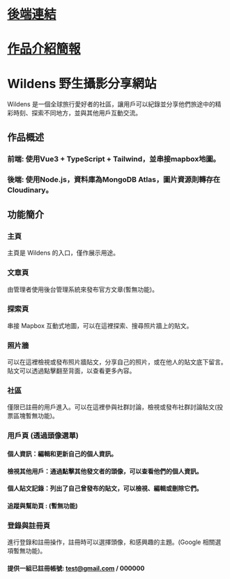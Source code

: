 # [後端連結](https://github.com/DHoper/Forum-BackEnd) 
# [作品介紹簡報](./public//assets/WILDLENS%20作品介紹簡報.pdf)


# Wildens 野生攝影分享網站
Wildens 是一個全球旅行愛好者的社區，讓用戶可以紀錄並分享他們旅途中的精彩時刻、探索不同地方，並與其他用戶互動交流。

## 作品概述
### 前端: 使用Vue3 + TypeScript + Tailwind，並串接mapbox地圖。
### 後端: 使用Node.js，資料庫為MongoDB Atlas，圖片資源則轉存在Cloudinary。

## 功能簡介
### 主頁
主頁是 Wildens 的入口，僅作展示用途。

### 文章頁
由管理者使用後台管理系統來發布官方文章(暫無功能)。

### 探索頁
串接 Mapbox 互動式地圖，可以在這裡探索、搜尋照片牆上的貼文。

### 照片牆
可以在這裡檢視或發布照片牆貼文，分享自己的照片，或在他人的貼文底下留言。貼文可以透過點擊翻至背面，以查看更多內容。

### 社區
僅限已註冊的用戶進入。可以在這裡參與社群討論，檢視或發布社群討論貼文(投票區塊暫無功能)。

### 用戶頁 (透過頭像選單)
#### 個人資訊：編輯和更新自己的個人資訊。
#### 檢視其他用戶：通過點擊其他發文者的頭像，可以查看他們的個人資訊。
#### 個人貼文記錄：列出了自己曾發布的貼文，可以檢視、編輯或刪除它們。
#### 追蹤與幫助頁 : (暫無功能)

### 登錄與註冊頁
進行登錄和註冊操作，註冊時可以選擇頭像，和感興趣的主題。(Google 相關選項暫無功能)。
#### 提供一組已註冊帳號: test@gmail.com / 000000